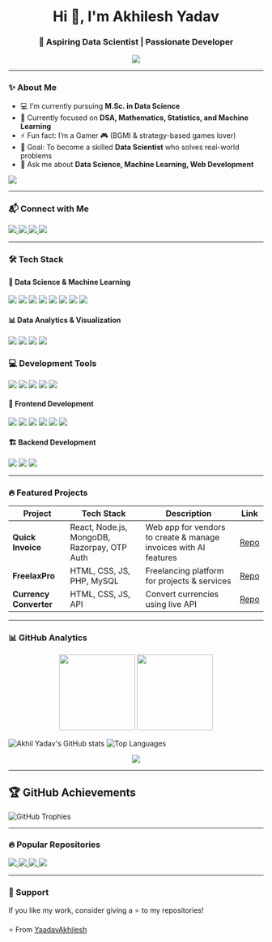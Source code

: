 <h1 align="center">Hi 👋, I'm Akhilesh Yadav</h1>
<h3 align="center">🚀 Aspiring Data Scientist | Passionate Developer</h3>

<p align="center">
  <img src="https://readme-typing-svg.herokuapp.com?size=24&color=FF5733&center=true&vCenter=true&lines=Data+Science+Enthusiast;Machine+Learning+Explorer;Always+Learning+New+Things">
</p>

---

### ✨ About Me

- 💻 I’m currently pursuing **M.Sc. in Data Science**  
- 📖 Currently focused on **DSA, Mathematics, Statistics, and Machine Learning**  
- ⚡ Fun fact: I’m a Gamer 🎮 (BGMI & strategy-based games lover)  
- 🎯 Goal: To become a skilled **Data Scientist** who solves real-world problems
- 💬 Ask me about **Data Science, Machine Learning, Web Development** 

[![](https://visitcount.itsvg.in/api?id=YaadavAkhilesh&icon=0&color=0)](https://visitcount.itsvg.in)

---

### 📬 Connect with Me
<p>
  <a href="mailto:yadavakhil766@gmail.com" target="_blank">
    <img src="https://img.shields.io/badge/Gmail-D14836?style=for-the-badge&logo=gmail&logoColor=white" />
  </a>
  <a href="https://www.linkedin.com/in/akhilesh-yadav88/" target="_blank">
    <img src="https://img.shields.io/badge/LinkedIn-0077B5?style=for-the-badge&logo=linkedin&logoColor=white" />
  </a>
  <a href="https://www.instagram.com/akhil_yadav972?igsh=MW14NGMxOTY3ZTh0ZA==" target="_blank">
    <img src="https://img.shields.io/badge/Instagram-E4405F?style=for-the-badge&logo=instagram&logoColor=white" />
  </a>
  <a href="https://youtube.com/@lordakhilgaming3375" target="_blank">
    <img src="https://img.shields.io/badge/YouTube-FF0000?style=for-the-badge&logo=youtube&logoColor=white" />
  </a>
</p> 

---

### 🛠️ Tech Stack

#### 🚀 Data Science & Machine Learning
<p align="left">
  <img src="https://img.shields.io/badge/Python-3776AB?style=for-the-badge&logo=python&logoColor=white" />
  <img src="https://img.shields.io/badge/NumPy-013243?style=for-the-badge&logo=numpy&logoColor=white" />
  <img src="https://img.shields.io/badge/Pandas-150458?style=for-the-badge&logo=pandas&logoColor=white" />
  <img src="https://img.shields.io/badge/Matplotlib-FF8C00?style=for-the-badge&logo=python&logoColor=white" />
  <img src="https://img.shields.io/badge/Seaborn-FF9A8B?style=for-the-badge&logo=seaborn&logoColor=white" />
  <img src="https://img.shields.io/badge/Plotly-3F4D97?style=for-the-badge&logo=plotly&logoColor=white" />
  <img src="https://img.shields.io/badge/Scikit--Learn-F7931E?style=for-the-badge&logo=scikit-learn&logoColor=white" />
  <img src="https://img.shields.io/badge/TensorFlow-FF6F00?style=for-the-badge&logo=tensorflow&logoColor=white" />
</p>

#### 📊 Data Analytics & Visualization
<p align="left">
  <img src="https://img.shields.io/badge/Power%20BI-F2C811?style=for-the-badge&logo=powerbi&logoColor=white" />
  <img src="https://img.shields.io/badge/Tableau-E97627?style=for-the-badge&logo=tableau&logoColor=white" />
  <img src="https://img.shields.io/badge/Jupyter-F37626?style=for-the-badge&logo=jupyter&logoColor=white" />
  <img src="https://img.shields.io/badge/Microsoft%20Excel-217346?style=for-the-badge&logo=microsoft-excel&logoColor=white" />
</p> 

### 💻 Development Tools  
<p align="left">
  <img src="https://img.shields.io/badge/Git-F05032?style=for-the-badge&logo=git&logoColor=white" />
  <img src="https://img.shields.io/badge/GitHub-181717?style=for-the-badge&logo=github&logoColor=white" />
  <img src="https://img.shields.io/badge/VSCode-007ACC?style=for-the-badge&logo=visual%20studio%20code&logoColor=white" />
  <img src="https://img.shields.io/badge/SQL-4479A1?style=for-the-badge&logo=sql&logoColor=white" />
  <img src="https://img.shields.io/badge/MySQL-4479A1?style=for-the-badge&logo=mysql&logoColor=white" />
</p>

#### 🎨 Frontend Development
<p align="left">
  <img src="https://img.shields.io/badge/HTML5-E34F26?style=for-the-badge&logo=html5&logoColor=white" />
  <img src="https://img.shields.io/badge/CSS3-1572B6?style=for-the-badge&logo=css3&logoColor=white" />
  <img src="https://img.shields.io/badge/Bootstrap-563D7C?style=for-the-badge&logo=bootstrap&logoColor=white" />
  <img src="https://img.shields.io/badge/TailwindCSS-06B6D4?style=for-the-badge&logo=tailwindcss&logoColor=white" />
  <img src="https://img.shields.io/badge/JavaScript-F7DF1E?style=for-the-badge&logo=javascript&logoColor=black" />
  <img src="https://img.shields.io/badge/React-61DAFB?style=for-the-badge&logo=react&logoColor=black" />
</p>

#### 🏗️ Backend Development
<p align="left">
  <img src="https://img.shields.io/badge/Node.js-43853D?style=for-the-badge&logo=node.js&logoColor=white" />
  <img src="https://img.shields.io/badge/Express.js-000000?style=for-the-badge&logo=express&logoColor=white" />
  <img src="https://img.shields.io/badge/MongoDB-47A248?style=for-the-badge&logo=mongodb&logoColor=white" />
</p>

---

### 🔥 Featured Projects

| Project | Tech Stack | Description | Link |
|---------|------------|-------------|------|
| **Quick Invoice** | React, Node.js, MongoDB, Razorpay, OTP Auth | Web app for vendors to create & manage invoices with AI features | [Repo](https://github.com/YaadavAkhilesh/Quick-Invoice) |
| **FreelaxPro** | HTML, CSS, JS, PHP, MySQL | Freelancing platform for projects & services | [Repo](https://github.com/YaadavAkhilesh/FrelaxPro) |
| **Currency Converter** | HTML, CSS, JS, API | Convert currencies using live API | [Repo](https://github.com/YaadavAkhilesh/Currency-Converter) |

---

### 📊 GitHub Analytics
<p align="center">
  <img src="https://github-readme-stats.vercel.app/api?username=YaadavAkhilesh&show_icons=true&theme=tokyonight" height="150"/>
  <img src="https://github-readme-streak-stats.herokuapp.com/?user=YaadavAkhilesh&theme=tokyonight" height="150"/>
</p>

<p>
  <img src="https://github-readme-stats.vercel.app/api?username=YaadavAkhilesh&show_icons=true&theme=radical" alt="Akhil Yadav's GitHub stats" />
  <img src="https://github-readme-stats.vercel.app/api/top-langs/?username=YaadavAkhilesh&layout=compact&theme=radical" alt="Top Languages" />
</p>

<p align="center">
  <img src="https://github-readme-activity-graph.vercel.app/graph?username=YaadavAkhilesh&theme=react-dark"/>
</p>

---

## 🏆 GitHub Achievements  
![GitHub Trophies](https://github-profile-trophy.vercel.app/?username=YaadavAkhilesh&theme=radical&no-frame=true&margin-w=15)  

---

### 🔥 Popular Repositories
<p>
  <a href="https://github.com/YaadavAkhilesh/Weather-Forecaster">
    <img src="https://github-readme-stats.vercel.app/api/pin/?username=YaadavAkhilesh&repo=Weather-Forecaster&theme=radical" />
  </a>
  <a href="https://github.com/YaadavAkhilesh/Currency-Converter">
    <img src="https://github-readme-stats.vercel.app/api/pin/?username=YaadavAkhilesh&repo=Currency-Converter&theme=radical" />
  </a>
  <a href="https://github.com/YaadavAkhilesh/Tic-Tac-Toe">
    <img src="https://github-readme-stats.vercel.app/api/pin/?username=YaadavAkhilesh&repo=Tic-Tac-Toe&theme=radical" />
  </a>
  <a href="https://github.com/YaadavAkhilesh/Netflix-Clone">
    <img src="https://github-readme-stats.vercel.app/api/pin/?username=YaadavAkhilesh&repo=Netflix-Clone&theme=radical" />
  </a>
</p>

---

### 💖 Support
If you like my work, consider giving a ⭐️ to my repositories!  

⭐️ From [YaadavAkhilesh](https://github.com/YaadavAkhilesh)
